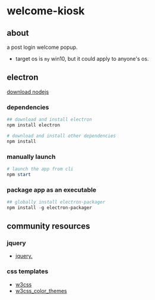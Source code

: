 # welcome-kiosk

## about

a post login welcome popup.
* target os is ```my``` win10, but it could apply to anyone's os.

## electron

[download nodejs]( https://nodejs.org )

### dependencies
```ps1
## download and install electron
npm install electron

# download and install other dependencies
npm install
```

### manually launch
```ps1
# launch the app from cli
npm start
```

### package app as an executable
```ps1
## globally install electron-packager
npm install -g electron-packager
```

## community resources

### jquery
* [jquery.](https://jquery.com/)
### css templates

* [w3css]( https://www.w3schools.com/w3css/w3css_downloads.asp )
* [w3css_color_themes]( https://www.w3schools.com/w3css/w3css_color_themes.asp )